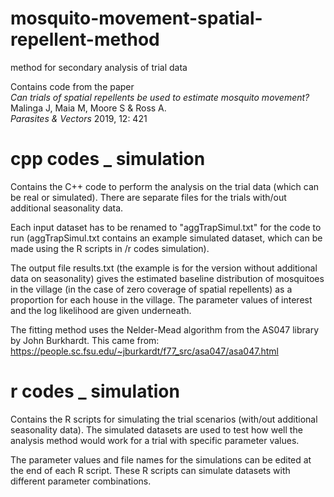 # mosquito-movement-spatial-repellent-method
method for secondary analysis of trial data

Contains code from the paper <br>
<i>Can trials of spatial repellents be used to estimate mosquito movement?</i> Malinga J, Maia M, Moore S & Ross A. <br>
<i>Parasites & Vectors</i> 2019, 12: 421

# cpp codes _ simulation

Contains the C++ code to perform the analysis on the trial data (which can be real or simulated).
There are separate files for the trials with/out additional seasonality data. 

Each input dataset has to be renamed to "aggTrapSimul.txt" for the code to run (aggTrapSimul.txt contains an example simulated dataset, which can be made using the R scripts in /r codes simulation). <br>

The output file results.txt (the example is for the version without additional data on seasonality) gives the estimated baseline distribution of mosquitoes in the village (in the case of zero coverage of spatial repellents) as a proportion for each house in the village. The parameter values of interest and the log likelihood are given underneath.  

The fitting method uses the Nelder-Mead algorithm from the AS047 library by John Burkhardt. This came from:<br>
https://people.sc.fsu.edu/~jburkardt/f77_src/asa047/asa047.html


# r codes _ simulation

Contains the R scripts for simulating the trial scenarios (with/out additional seasonality data). The simulated datasets are used to test how well the analysis method would work for a trial with specific parameter values.

The parameter values and file names for the simulations can be edited at the end of each R script.
These R scripts can simulate datasets with different parameter combinations.
